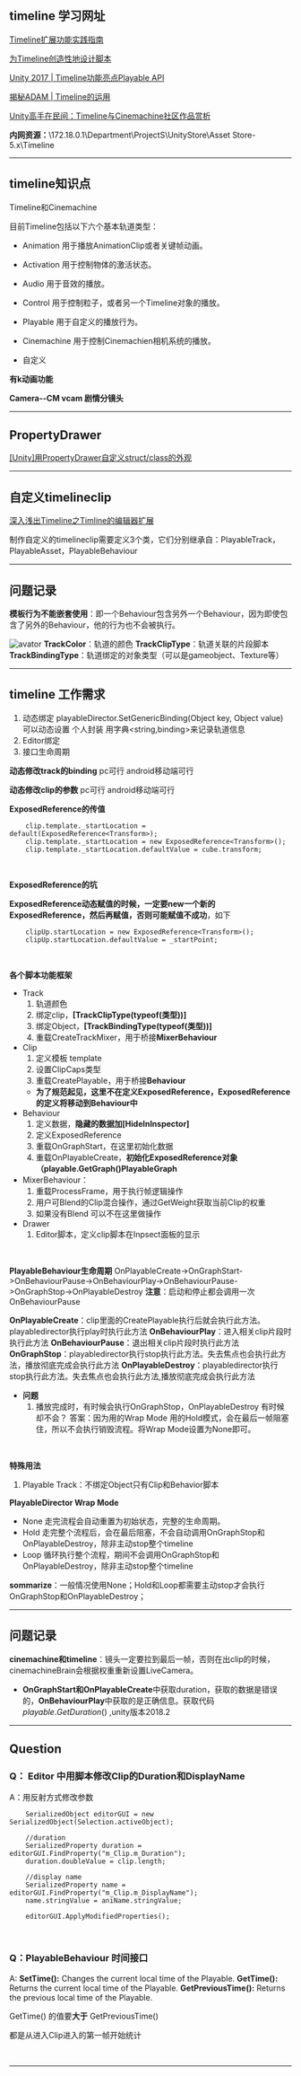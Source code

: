 ## timeline 学习网址 

[Timeline扩展功能实践指南](https://mp.weixin.qq.com/s?__biz=MzU5MjQ1NTEwOA==&mid=2247494864&idx=1&sn=b3c96173375cc230c65caf2665aa195f&chksm=fe1dd87bc96a516ddee5f7b66425dea7fcd9f0037ccecefc146e36b4fb58ebea3cb966656066&mpshare=1&scene=23&srcid=0911huGCkprZi0lANcVySqJK#rd) 

[为Timeline创造性地设计脚本](https://mp.weixin.qq.com/s?__biz=MzU5MjQ1NTEwOA==&mid=2247492365&idx=1&sn=770fbb0b73ed28dab4a52de1240892f6&chksm=fe1dd7a6c96a5eb029913ddbc9a64aef1e2806a4e317355c62b4b24a6508f912a3d02eb86723&scene=21#wechat_redirect)

[Unity 2017 | Timeline功能亮点Playable API](https://mp.weixin.qq.com/s?__biz=MzU5MjQ1NTEwOA==&mid=2247490408&idx=1&sn=df3b8ed1831390bb7906af8e43621402&chksm=fe1e2fc3c969a6d5d5c63f7be16c85a717a362dd23ab154373d676c6937ff4e0864ea93d56ee&scene=21#wechat_redirect)

[揭秘ADAM | Timeline的运用](https://mp.weixin.qq.com/s?__biz=MzU5MjQ1NTEwOA==&mid=2247490277&idx=1&sn=25b0175be4718323ddbf24bc09762522&chksm=fe1e2e4ec969a758050da74032b9c9ed1006fe3c2e9e6e48599c36e8812bd78e862d40d1d486&scene=21#wechat_redirect)

[Unity高手在民间：Timeline与Cinemachine社区作品赏析](https://mp.weixin.qq.com/s?__biz=MzU5MjQ1NTEwOA==&mid=2247490385&idx=1&sn=7a96ef022f9bc45f8fce4ab6f893ad89&chksm=fe1e2ffac969a6ec3fe3beabe4d16231472cfbbbbe649e637457a38487a090fd510d1c242089&scene=21#wechat_redirect)

**内网资源：**\\172.18.0.1\Department\ProjectS\UnityStore\Asset Store-5.x\Timeline 

******  

## timeline知识点 

Timeline和Cinemachine


目前Timeline包括以下六个基本轨道类型：

+ Animation
用于播放AnimationClip或者关键帧动画。

+ Activation
用于控制物体的激活状态。

+ Audio
用于音效的播放。

+ Control
用于控制粒子，或者另一个Timeline对象的播放。

+ Playable
用于自定义的播放行为。

+ Cinemachine
用于控制Cinemachien相机系统的播放。   

+ 自定义 


**有k动画功能**

**Camera--CM vcam 剧情分镜头**

******  

## PropertyDrawer

[[Unity]用PropertyDrawer自定义struct/class的外观](https://www.cnblogs.com/yangrouchuan/p/6698844.html)

****** 

## 自定义timelineclip

[深入浅出Timeline之Timline的编辑器扩展](https://blog.csdn.net/q568360447/article/details/80356316?utm_source=blogxgwz3)

制作自定义的timelineclip需要定义3个类，它们分别继承自：PlayableTrack，PlayableAsset，PlayableBehaviour

****** 

## 问题记录 

**模板行为不能嵌套使用**：即一个Behaviour包含另外一个Behaviour，因为即使包含了另外的Behaviour，他的行为也不会被执行。


![avator](pic/timeline-1.png) 
**TrackColor**：轨道的颜色 
**TrackClipType**：轨道关联的片段脚本
**TrackBindingType**：轨道绑定的对象类型（可以是gameobject、Texture等）


******  

## timeline 工作需求 

1. 动态绑定
playableDirector.SetGenericBinding(Object key, Object value) 可以动态设置
个人封装 用字典<string,binding>来记录轨道信息
2. Editor绑定
3. 接口生命周期 

**动态修改track的binding**
pc可行
android移动端可行


**动态修改clip的参数**
pc可行
android移动端可行

**ExposedReference的传值**
```
    clip.template._startLocation = default(ExposedReference<Transform>);
    clip.template._startLocation = new ExposedReference<Transform>();
    clip.template._startLocation.defaultValue = cube.transform;
```

<br/>

**ExposedReference的坑**

**ExposedReference动态赋值的时候，一定要new一个新的ExposedReference，然后再赋值，否则可能赋值不成功**，如下
```
    clipUp.startLocation = new ExposedReference<Transform>();
    clipUp.startLocation.defaultValue = _startPoint;
```

<br/>

**各个脚本功能框架**
+ Track
    1. 轨道颜色
    2. 绑定clip，**[TrackClipType(typeof(类型))]**
    3. 绑定Object，**[TrackBindingType(typeof(类型))]**
    4. 重载CreateTrackMixer，用于桥接**MixerBehaviour**
+ Clip
    1. 定义模板 template
    2. 设置ClipCaps类型
    3. 重载CreatePlayable，用于桥接**Behaviour**
    + **为了规范起见，这里不在定义ExposedReference，ExposedReference的定义将移动到Behaviour中**
+ Behaviour
    1. 定义数据，**隐藏的数据加[HideInInspector]**
    2. 定义ExposedReference
    3. 重载OnGraphStart，在这里初始化数据
    4. 重载OnPlayableCreate，**初始化ExposedReference对象（playable.GetGraph()PlayableGraph**
+ MixerBehaviour：
    1. 重载ProcessFrame，用于执行帧逻辑操作 
    2. 用户可Blend的Clip混合操作，通过GetWeight获取当前Clip的权重
    3. 如果没有Blend 可以不在这里做操作
+ Drawer
    1. Editor脚本，定义clip脚本在Inpsect面板的显示

<br/>

**PlayableBehaviour生命周期**
OnPlayableCreate->OnGraphStart->OnBehaviourPause->OnBehaviourPlay->OnBehaviourPause->OnGraphStop->OnPlayableDestroy
**注意**：启动和停止都会调用一次OnBehaviourPause
    
**OnPlayableCreate**：clip里面的CreatePlayable执行后就会执行此方法。playabledirector执行play时执行此方法
**OnBehaviourPlay**：进入相关clip片段时执行此方法
**OnBehaviourPause**：退出相关clip片段时执行此方法
**OnGraphStop**：playabledirector执行stop执行此方法。失去焦点也会执行此方法，播放彻底完成会执行此方法
**OnPlayableDestroy**：playabledirector执行stop执行此方法。失去焦点也会执行此方法,播放彻底完成会执行此方法
>>
+ **问题**
    1. 播放完成时，有时候会执行OnGraphStop，OnPlayableDestroy 有时候却不会？
    答案：因为用的Wrap Mode 用的Hold模式，会在最后一帧阻塞住，所以不会执行销毁流程。将Wrap Mode设置为None即可。

<br/>

**特殊用法**
1. Playable Track：不绑定Object只有Clip和Behavior脚本

**PlayableDirector Wrap Mode**
+ None 走完流程会自动重置为初始状态，完整的生命周期。
+ Hold 走完整个流程后，会在最后阻塞，不会自动调用OnGraphStop和OnPlayableDestroy，除非主动stop整个timeline
+ Loop 循环执行整个流程，期间不会调用OnGraphStop和OnPlayableDestroy，除非主动stop整个timeline
    >>
**sommarize**：一般情况使用None；Hold和Loop都需要主动stop才会执行OnGraphStop和OnPlayableDestroy； 

****** 

## 问题记录 

**cinemachine和timeline**：镜头一定要拉到最后一帧，否则在出clip的时候，cinemachineBrain会根据权重重新设置LiveCamera。

+ **OnGraphStart和OnPlayableCreate**中获取duration，获取的数据是错误的，**OnBehaviourPlay**中获取的是正确信息。获取代码$playable.GetDuration()$ ,unity版本2018.2
****** 

## Question

### Q： Editor 中用脚本修改Clip的Duration和DisplayName
A：用反射方式修改参数
```
    SerializedObject editorGUI = new SerializedObject(Selection.activeObject);

    //duration
    SerializedProperty duration = editorGUI.FindProperty("m_Clip.m_Duration");
    duration.doubleValue = clip.length;

    //display name
    SerializedProperty name = editorGUI.FindProperty("m_Clip.m_DisplayName");
    name.stringValue = aniName.stringValue;

    editorGUI.ApplyModifiedProperties();
```

<br/>

### Q：PlayableBehaviour 时间接口
A:
**SetTime():** Changes the current local time of the Playable.
**GetTime():** Returns the current local time of the Playable.
**GetPreviousTime():** Returns the previous local time of the Playable.

GetTime() 的值要**大于** GetPreviousTime()

都是从进入Clip进入的第一帧开始统计

<br/>

******